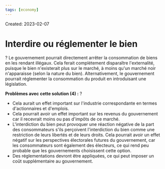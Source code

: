 ```yaml
---
tags: [economy] 
---
```

Created: 2023-02-07

# Interdire ou réglementer le bien
?
Le gouvernement pourrait directement arrêter la consommation de biens en les rendant illégaux. Cela ferait complétement disparaître l'externalité, puisque le bien n'existerait plus sur le marché, à moins qu'un marché noir n'apparaisse (selon la nature du bien). Alternativement, le gouvernement pourrait réglementer la consommation du produit en introduisant une législation.
<!--SR:!2023-02-11,3,250-->

**Problèmes avec cette solution (4) :**
?
-   Cela aurait un effet important sur l'industrie correspondante en termes d'actionnaires et d'emplois.
-   Cela pourrait avoir un effet important sur les revenus du gouvernement car il recevrait moins ou pas d'impôts de ce marché.
-   L'interdiction du bien peut provoquer une réaction négative de la part des consommateurs s'ils perçoivent l'interdiction du bien comme une restriction de leurs libertés et de leurs droits. Cela pourrait avoir un effet négatif sur les perspectives électorales futures du gouvernement, car les consommateurs sont également des électeurs, ce qui rend peu probable que les gouvernements choisissent cette option.
-   Des réglementations devront être appliquées, ce qui peut imposer un coût supplémentaire au gouvernement.
<!--SR:!2023-02-11,2,230-->
